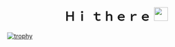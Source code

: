 <h1 align="center">Ｈｉ ｔｈｅｒｅ 
<img src="https://github.com/blackcater/blackcater/raw/main/images/Hi.gif" height="32"/></h1>


[![trophy](https://github-profile-trophy.vercel.app/?username=Space8rain&theme=onedark)](https://github.com/ryo-ma/github-profile-trophy)


<!--
**Space8rain/Space8rain** is a ✨ _special_ ✨ repository because its `README.md` (this file) appears on your GitHub profile.

Here are some ideas to get you started:

- 🔭 I’m currently working on ...
- 🌱 I’m currently learning ...
- 👯 I’m looking to collaborate on ...
- 🤔 I’m looking for help with ...
- 💬 Ask me about ...
- 📫 How to reach me: ...
- 😄 Pronouns: ...
- ⚡ Fun fact: ...
-->
